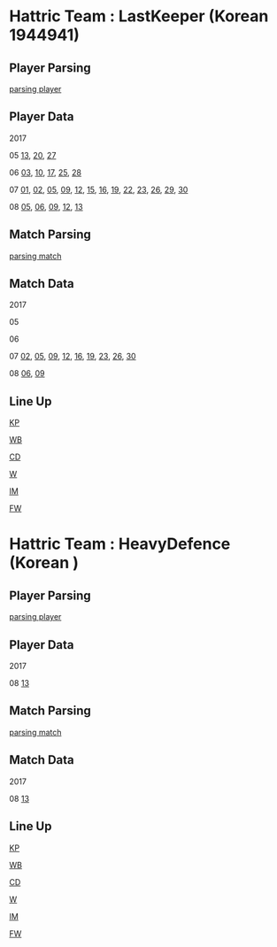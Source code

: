 # Hattric Team : LastKeeper (Korean 1944941)

## Player Parsing
[parsing player](00_LastKeeper/parsing_player.ipynb)

## Player Data

2017

05 [13](00_LastKeeper/2017/05/13/player.txt), [20](00_LastKeeper/2017/05/20/player.txt), [27](00_LastKeeper/2017/05/27/player.txt)

06 [03](00_LastKeeper/2017/06/03/player.txt), [10](00_LastKeeper/2017/06/10/player.txt), [17](00_LastKeeper/2017/06/17/player.txt), [25](00_LastKeeper/2017/06/25/player.txt), [28](00_LastKeeper/2017/06/28/player.txt)

07 [01](00_LastKeeper/2017/07/01/player_skill_table.txt), [02](00_LastKeeper/2017/07/02/player_skill_table.txt), [05](00_LastKeeper/2017/07/05/player_skill_table.txt), [09](00_LastKeeper/2017/07/09/player_skill_table.txt), [12](00_LastKeeper/2017/07/12/player_skill_table.txt), [15](00_LastKeeper/2017/07/15/player_skill_table.txt), [16](00_LastKeeper/2017/07/16/player_skill_table.txt), [19](00_LastKeeper/2017/07/19/player_skill_table.txt), [22](00_LastKeeper/2017/07/22/player_skill_table.txt), [23](00_LastKeeper/2017/07/23/player_skill_table.txt), [26](00_LastKeeper/2017/07/26/player_skill_table.txt), [29](00_LastKeeper/2017/07/29/player_skill_table.txt), [30](00_LastKeeper/2017/07/30/player_skill_table.txt)

08 [05](00_LastKeeper/2017/08/05/player_skill_table.txt), [06](00_LastKeeper/2017/08/06/player_skill_table.txt), [09](00_LastKeeper/2017/08/09/player_skill_table.txt), [12](00_LastKeeper/2017/08/12/player.txt), [13](00_LastKeeper/2017/08/13/player.txt)

## Match Parsing
[parsing match](00_LastKeeper/parsing_match.ipynb)

## Match Data

2017

05

06

07 [02](00_LastKeeper/2017/07/02/match.txt), [05](00_LastKeeper/2017/07/05/match.txt), [09](00_LastKeeper/2017/07/09/match.txt), [12](00_LastKeeper/2017/07/12/match.txt), [16](00_LastKeeper/2017/07/16/match.txt), [19](00_LastKeeper/2017/07/19/match.txt), [23](00_LastKeeper/2017/07/23/match.txt), [26](00_LastKeeper/2017/07/26/match.txt), [30](00_LastKeeper/2017/07/30/match.txt)

08 [06](00_LastKeeper/2017/08/06/match.txt), [09](00_LastKeeper/2017/08/09/match.txt)

## Line Up

[KP](00_LastKeeper/01_KP_table.md)

[WB](00_LastKeeper/02_WB_table.md)

[CD](00_LastKeeper/03_CD_table.md)

[W](00_LastKeeper/04_W_table.md)

[IM](00_LastKeeper/05_IM_table.md)

[FW](00_LastKeeper/06_FW_table.md)

# Hattric Team : HeavyDefence (Korean )

## Player Parsing
[parsing player](01_Heavy2Defence/parsing_player.ipynb)

## Player Data

2017

08 [13](01_Heavy2Defence/2017/08/13/player.txt)

## Match Parsing
[parsing match](01_Heavy2Defence/parsing_match.ipynb)

## Match Data

2017 

08 [13](01_Heavy2Defence/2017/08/13/match.txt)

## Line Up

[KP](01_Heavy2Defence/01_KP_table.md)

[WB](01_Heavy2Defence/02_WB_table.md)

[CD](01_Heavy2Defence/03_CD_table.md)

[W](01_Heavy2Defence/04_W_table.md)

[IM](01_Heavy2Defence/05_IM_table.md)

[FW](01_Heavy2Defence/06_FW_table.md)

